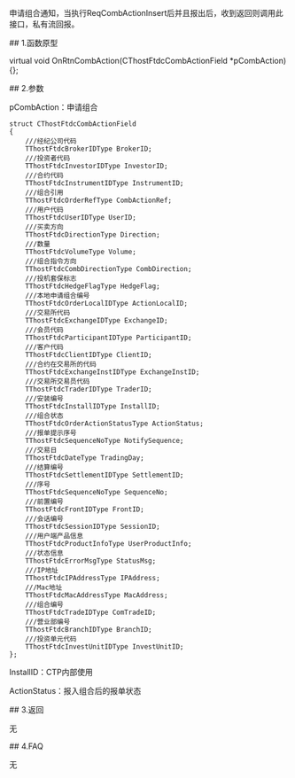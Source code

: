 <p>申请组合通知，当执行ReqCombActionInsert后并且报出后，收到返回则调用此接口，私有流回报。</p>
<span class="anchor" id="844479b2-6380-43f6-9d29-1d9d29aba44e"></span>
## 1.函数原型
<p>virtual void OnRtnCombAction(CThostFtdcCombActionField *pCombAction) {};</p>
<span class="anchor" id="d2d1ab3d-43d8-401e-9794-5561aff0ed2c"></span>
## 2.参数
<p>pCombAction：申请组合</p>
<pre><code>struct CThostFtdcCombActionField
{
    ///经纪公司代码
    TThostFtdcBrokerIDType BrokerID;
    ///投资者代码
    TThostFtdcInvestorIDType InvestorID;
    ///合约代码
    TThostFtdcInstrumentIDType InstrumentID;
    ///组合引用
    TThostFtdcOrderRefType CombActionRef;
    ///用户代码
    TThostFtdcUserIDType UserID;
    ///买卖方向
    TThostFtdcDirectionType Direction;
    ///数量
    TThostFtdcVolumeType Volume;
    ///组合指令方向
    TThostFtdcCombDirectionType CombDirection;
    ///投机套保标志
    TThostFtdcHedgeFlagType HedgeFlag;
    ///本地申请组合编号
    TThostFtdcOrderLocalIDType ActionLocalID;
    ///交易所代码
    TThostFtdcExchangeIDType ExchangeID;
    ///会员代码
    TThostFtdcParticipantIDType ParticipantID;
    ///客户代码
    TThostFtdcClientIDType ClientID;
    ///合约在交易所的代码
    TThostFtdcExchangeInstIDType ExchangeInstID;
    ///交易所交易员代码
    TThostFtdcTraderIDType TraderID;
    ///安装编号
    TThostFtdcInstallIDType InstallID;
    ///组合状态
    TThostFtdcOrderActionStatusType ActionStatus;
    ///报单提示序号
    TThostFtdcSequenceNoType NotifySequence;
    ///交易日
    TThostFtdcDateType TradingDay;
    ///结算编号
    TThostFtdcSettlementIDType SettlementID;
    ///序号
    TThostFtdcSequenceNoType SequenceNo;
    ///前置编号
    TThostFtdcFrontIDType FrontID;
    ///会话编号
    TThostFtdcSessionIDType SessionID;
    ///用户端产品信息
    TThostFtdcProductInfoType UserProductInfo;
    ///状态信息
    TThostFtdcErrorMsgType StatusMsg;
    ///IP地址
    TThostFtdcIPAddressType IPAddress;
    ///Mac地址
    TThostFtdcMacAddressType MacAddress;
    ///组合编号
    TThostFtdcTradeIDType ComTradeID;
    ///营业部编号
    TThostFtdcBranchIDType BranchID;
    ///投资单元代码
    TThostFtdcInvestUnitIDType InvestUnitID;
};
</code></pre>
<p>InstallID：CTP内部使用</p>
<p>ActionStatus：报入组合后的报单状态</p>
<span class="anchor" id="3a2178ed-52d6-4175-857b-98cef5662a74"></span>
## 3.返回
<p>无</p>
<span class="anchor" id="36f9ecb2-c660-4271-9323-2bb176bf493d"></span>
## 4.FAQ
<p>无</p>
